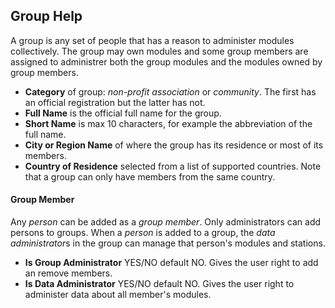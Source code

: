 ﻿## Group Help
A group is any set of people that has a reason to administer modules collectively. The group may own modules and some group members are assigned to administrer both the group modules and the modules owned by group members.
- **Category** of group: *non-profit association* or *community*. The first has an official registration but the latter has not.
- **Full Name** is the official full name for the group.
- **Short Name** is max 10 characters, for example the abbreviation of the full name.
- **City or Region Name** of where the group has its residence or most of its members.
- **Country of Residence** selected from a list of supported countries. Note that a group can only have members from the same country.

#### Group Member
Any *person* can be added as a *group member*. Only administrators can add persons to groups. When a *person* is added to a group, the *data administrator*s in the group can manage that person's modules and stations.
- **Is Group Administrator** YES/NO default NO. Gives the user right to add an remove members.
- **Is Data Administrator** YES/NO default NO. Gives the user right to administer data about all member's modules.
